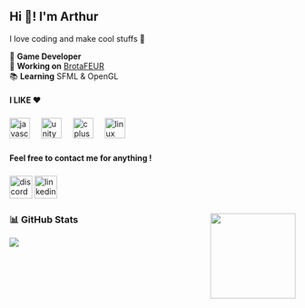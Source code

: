 <h2 align="left">Hi 👋! I'm Arthur</h2>

<p> I love coding and make cool stuffs 🥷  </p>


👾 **Game Developer**  <br>  🔭 **Working on** [BrotaFEUR](https://github.com/LePeruvienn/brotaFEUR) <br>  📚 **Learning** SFML & OpenGL <br>   


<h4 align="left">I LIKE ❤️</h4>

###

<div align="left">
  <img src="https://cdn.jsdelivr.net/gh/devicons/devicon/icons/javascript/javascript-original.svg" height="36" alt="javascript logo"  />
  <img width="12" />
  <img src="https://cdn.jsdelivr.net/gh/devicons/devicon/icons/unity/unity-original.svg" height="36" alt="unity logo"  />
  <img width="12" />
  <img src="https://cdn.jsdelivr.net/gh/devicons/devicon/icons/cplusplus/cplusplus-original.svg" height="36" alt="cplusplus logo"  />
  <img width="12" />
  <img src="https://cdn.jsdelivr.net/gh/devicons/devicon/icons/linux/linux-original.svg" height="36" alt="linux logo"  />
</div>

###

<h4 align="left">Feel free to contact me for anything !</h4>

###

<div align="left">
  <img src="https://img.shields.io/static/v1?message=@leperuvien&logo=discord&label=&color=7289DA&logoColor=white&labelColor=&style=for-the-badge" height="40" alt="discord logo"  />
  <a href="https://www.linkedin.com/in/arthur-pinel-dev/" target="_blank">
    <img src="https://img.shields.io/static/v1?message=LinkedIn&logo=linkedin&label=&color=0077B5&logoColor=white&labelColor=&style=for-the-badge" height="40" alt="linkedin logo"  />
  </a>
</div>

###

<img align="right" height="150" src="http://orig05.deviantart.net/725b/f/2016/348/3/9/gif___frisk_walk_undertale_1024x600px_transparent_by_lulrik-darmhhm.gif"  />

###

### 📊 GitHub Stats
![](https://github-readme-streak-stats.herokuapp.com/?user=LePeruvienn&theme=dark&hide_border=false)<br/>
